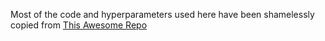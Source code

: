 Most of the code and hyperparameters used here have been shamelessly copied from [This Awesome Repo](https://github.com/MorvanZhou/PyTorch-Tutorial)
